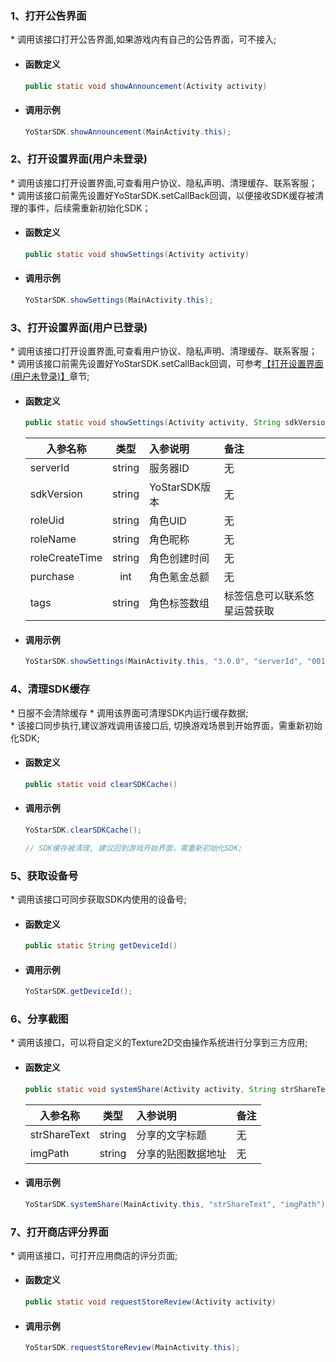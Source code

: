 ### 1、打开公告界面
\* 调用该接口打开公告界面,如果游戏内有自己的公告界面，可不接入;

- #### 函数定义
    ``` java
    public static void showAnnouncement(Activity activity)
    ```
- #### 调用示例

    ``` java
    YoStarSDK.showAnnouncement(MainActivity.this);
    ```

### 2、打开设置界面(用户未登录)
<span id = "settings"/>

\* 调用该接口打开设置界面,可查看用户协议、隐私声明、清理缓存、联系客服；<br/>
\* 调用该接口前需先设置好YoStarSDK.setCallBack回调，以便接收SDK缓存被清理的事件，后续需重新初始化SDK；

- #### 函数定义
    ``` java
    public static void showSettings(Activity activity)
    ```
- #### 调用示例

    ``` java
    YoStarSDK.showSettings(MainActivity.this);
    ```

### 3、打开设置界面(用户已登录)
\* 调用该接口打开设置界面,可查看用户协议、隐私声明、清理缓存、联系客服；<br/>
\* 调用该接口前需先设置好YoStarSDK.setCallBack回调，可参考[【打开设置界面(用户未登录)】](#settings)章节;

- #### 函数定义
    ``` java
    public static void showSettings(Activity activity, String sdkVersion, String serverId, String roleUid, String roleName, String roleCreateTime, int purchase, String tags)
    ```

    入参名称|类型|入参说明|备注
    ---|:--:|:--|:--|
    serverId| string |服务器ID|无 |
    sdkVersion| string|YoStarSDK版本|无 |
    roleUid| string|角色UID|无 |
    roleName| string|角色昵称|无 |
    roleCreateTime| string|角色创建时间|无 |
    purchase| int|角色氪金总额|无 |
    tags| string|角色标签数组|标签信息可以联系悠星运营获取|

- #### 调用示例

    ``` java
    YoStarSDK.showSettings(MainActivity.this, "3.0.0", "serverId", "001", "roleName", "", 0, "[tag1, tag2]");
    ```

### 4、清理SDK缓存
\* 日服不会清除缓存
\* 调用该界面可清理SDK内运行缓存数据;<br/>
\* 该接口同步执行,建议游戏调用该接口后, 切换游戏场景到开始界面，需重新初始化SDK;

- #### 函数定义
    ``` java
    public static void clearSDKCache()
    ```

- #### 调用示例

    ``` java
    YoStarSDK.clearSDKCache();

    // SDK缓存被清理, 建议回到游戏开始界面，需重新初始化SDK;
    ```

### 5、获取设备号
\* 调用该接口可同步获取SDK内使用的设备号;

- #### 函数定义
    ``` java
    public static String getDeviceId()
    ```

- #### 调用示例

    ``` java
    YoStarSDK.getDeviceId();
    ```

### 6、分享截图
\* 调用该接口，可以将自定义的Texture2D交由操作系统进行分享到三方应用;

- #### 函数定义
    ``` java
    public static void systemShare(Activity activity, String strShareText, String imgPath)
    ```

    入参名称|类型|入参说明|备注
    ---|:--:|:--|:--|
    strShareText|string| 分享的文字标题|无 |
    imgPath|string| 分享的贴图数据地址 |无|


- #### 调用示例
    ``` java
    YoStarSDK.systemShare(MainActivity.this, "strShareText", "imgPath");
    ```

### 7、打开商店评分界面
\* 调用该接口，可打开应用商店的评分页面;

- #### 函数定义
    ``` java
    public static void requestStoreReview(Activity activity)
    ```

- #### 调用示例
    ``` java
    YoStarSDK.requestStoreReview(MainActivity.this);
    ```

